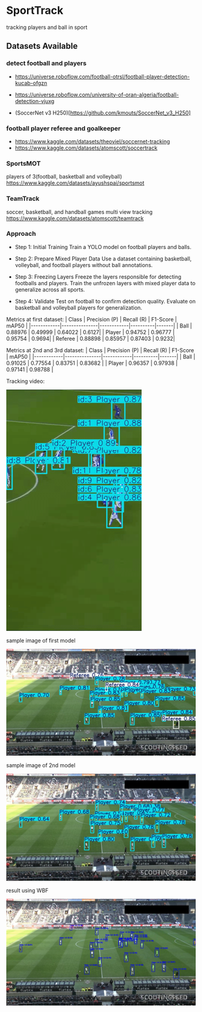 # SportTrack
tracking players and ball in sport

## Datasets Available
### detect football and players
* https://universe.roboflow.com/football-otrsl/football-player-detection-kucab-ofgzn
* https://universe.roboflow.com/university-of-oran-algeria/football-detection-vjuxg

* (SoccerNet v3 H250)[https://github.com/kmouts/SoccerNet_v3_H250]
### football player referee and goalkeeper
* https://www.kaggle.com/datasets/theoviel/soccernet-tracking
* https://www.kaggle.com/datasets/atomscott/soccertrack

### SportsMOT
players of 3(football, basketball and volleyball)
https://www.kaggle.com/datasets/ayushspai/sportsmot

### TeamTrack
soccer, basketball, and handball games
multi view tracking
https://www.kaggle.com/datasets/atomscott/teamtrack


### Approach
* Step 1: Initial Training
Train a YOLO model on football players and balls.

* Step 2: Prepare Mixed Player Data
Use a dataset containing basketball, volleyball, and football players without ball annotations.

* Step 3: Freezing Layers
Freeze the layers responsible for detecting footballs and players.
Train the unfrozen layers with mixed player data to generalize across all sports.

* Step 4: Validate
Test on football to confirm detection quality.
Evaluate on basketball and volleyball players for generalization.


Metrics at first dataset:
| Class      | Precision (P) | Recall (R) | F1-Score | mAP50 |
|------------|---------------|------------|----------|-------|
| Ball       | 0.88976       | 0.49999    | 0.64022  | 0.6127|
| Player     | 0.94752       | 0.96777    | 0.95754  | 0.9694|
| Referee    | 0.88898       | 0.85957    | 0.87403  | 0.9232|


Metrics at 2nd and 3rd dataset:
| Class      | Precision (P) | Recall (R) | F1-Score | mAP50 |
|------------|---------------|------------|----------|-------|
| Ball       | 0.91025       | 0.77554    | 0.83751  | 0.83682 |
| Player     | 0.96357       | 0.97938    | 0.97141  | 0.98788 |



Tracking video:

![Demo](assets/demo.gif)

sample image of first model

![Alt Text](assets/image1.jpg)

sample image of 2nd model

![Alt Text](assets/image2.jpg)

result using WBF

![Alt Text](assets/WBF.jpg)

